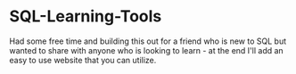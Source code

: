 # SQL-Learning-Tools
Had some free time and building this out for a friend who is new to SQL but wanted to share with anyone who is looking to learn - at the end I'll add an easy to use website that you can utilize. 
